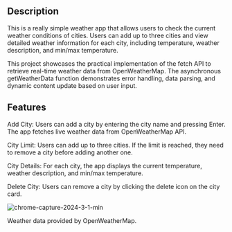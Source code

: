 ## Description
This is a really simple weather app that allows users to check the current weather conditions of cities. 
Users can add up to three cities and view detailed weather information for each city, including temperature, weather description, and min/max temperature.

This project showcases the practical implementation of the fetch API to retrieve real-time weather data from OpenWeatherMap. 
The asynchronous getWeatherData function demonstrates error handling, data parsing, and dynamic content update based on user input.

## Features
Add City: Users can add a city by entering the city name and pressing Enter. The app fetches live weather data from OpenWeatherMap API.

City Limit: Users can add up to three cities. If the limit is reached, they need to remove a city before adding another one.

City Details: For each city, the app displays the current temperature, weather description, and min/max temperature.

Delete City: Users can remove a city by clicking the delete icon on the city card.


![chrome-capture-2024-3-1-min](https://github.com/nidakasap/weather-app-js/assets/150368632/588713ac-eb88-4342-956d-a9f4f5aeb7a6)


Weather data provided by OpenWeatherMap.
